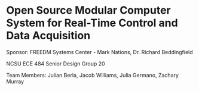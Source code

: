 #  Open Source Modular Computer System for Real-Time Control and Data Acquisition

Sponsor: FREEDM Systems Center - Mark Nations, Dr. Richard Beddingfield

NCSU ECE 484 Senior Design Group 20

Team Members: Julian Berla, Jacob Williams, Julia Germano, Zachary Murray


